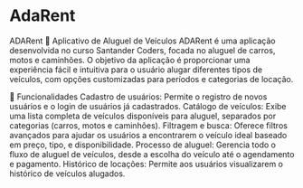 # AdaRent

ADARent
🚗 Aplicativo de Aluguel de Veículos
ADARent é uma aplicação desenvolvida no curso Santander Coders, focada no aluguel de carros, motos e caminhões. O objetivo da aplicação é proporcionar uma experiência fácil e intuitiva para o usuário alugar diferentes tipos de veículos, com opções customizadas para períodos e categorias de locação.

📱 Funcionalidades
Cadastro de usuários: Permite o registro de novos usuários e o login de usuários já cadastrados.
Catálogo de veículos: Exibe uma lista completa de veículos disponíveis para aluguel, separados por categorias (carros, motos e caminhões).
Filtragem e busca: Oferece filtros avançados para ajudar os usuários a encontrarem o veículo ideal baseado em preço, tipo, e disponibilidade.
Processo de aluguel: Gerencia todo o fluxo de aluguel de veículos, desde a escolha do veículo até o agendamento e pagamento.
Histórico de locações: Permite aos usuários visualizarem o histórico de veículos alugados.
